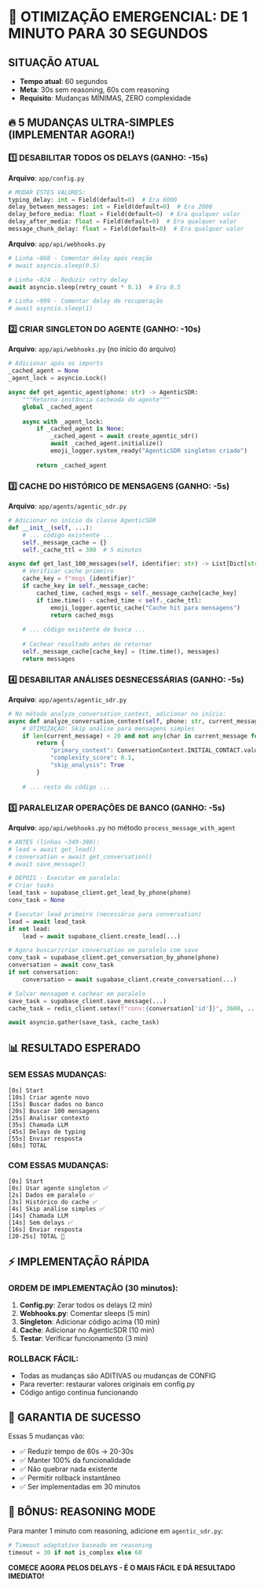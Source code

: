 # 🚨 OTIMIZAÇÃO EMERGENCIAL: DE 1 MINUTO PARA 30 SEGUNDOS

## SITUAÇÃO ATUAL
- **Tempo atual**: 60 segundos
- **Meta**: 30s sem reasoning, 60s com reasoning
- **Requisito**: Mudanças MÍNIMAS, ZERO complexidade

## 🔥 5 MUDANÇAS ULTRA-SIMPLES (IMPLEMENTAR AGORA!)

### 1️⃣ DESABILITAR TODOS OS DELAYS (GANHO: -15s)

**Arquivo**: `app/config.py`
```python
# MUDAR ESTES VALORES:
typing_delay: int = Field(default=0)  # Era 6000
delay_between_messages: int = Field(default=0)  # Era 2000
delay_before_media: float = Field(default=0)  # Era qualquer valor
delay_after_media: float = Field(default=0)  # Era qualquer valor
message_chunk_delay: float = Field(default=0)  # Era qualquer valor
```

**Arquivo**: `app/api/webhooks.py`
```python
# Linha ~868 - Comentar delay após reação
# await asyncio.sleep(0.5)

# Linha ~824 - Reduzir retry delay
await asyncio.sleep(retry_count * 0.1)  # Era 0.5

# Linha ~999 - Comentar delay de recuperação
# await asyncio.sleep(1)
```

### 2️⃣ CRIAR SINGLETON DO AGENTE (GANHO: -10s)

**Arquivo**: `app/api/webhooks.py` (no início do arquivo)
```python
# Adicionar após os imports
_cached_agent = None
_agent_lock = asyncio.Lock()

async def get_agentic_agent(phone: str) -> AgenticSDR:
    """Retorna instância cacheada do agente"""
    global _cached_agent
    
    async with _agent_lock:
        if _cached_agent is None:
            _cached_agent = await create_agentic_sdr()
            await _cached_agent.initialize()
            emoji_logger.system_ready("AgenticSDR singleton criado")
        
        return _cached_agent
```

### 3️⃣ CACHE DO HISTÓRICO DE MENSAGENS (GANHO: -5s)

**Arquivo**: `app/agents/agentic_sdr.py`
```python
# Adicionar no início da classe AgenticSDR
def __init__(self, ...):
    # ... código existente ...
    self._message_cache = {}
    self._cache_ttl = 300  # 5 minutos

async def get_last_100_messages(self, identifier: str) -> List[Dict[str, Any]]:
    # Verificar cache primeiro
    cache_key = f"msgs_{identifier}"
    if cache_key in self._message_cache:
        cached_time, cached_msgs = self._message_cache[cache_key]
        if time.time() - cached_time < self._cache_ttl:
            emoji_logger.agentic_cache("Cache hit para mensagens")
            return cached_msgs
    
    # ... código existente de busca ...
    
    # Cachear resultado antes de retornar
    self._message_cache[cache_key] = (time.time(), messages)
    return messages
```

### 4️⃣ DESABILITAR ANÁLISES DESNECESSÁRIAS (GANHO: -5s)

**Arquivo**: `app/agents/agentic_sdr.py`
```python
# No método analyze_conversation_context, adicionar no início:
async def analyze_conversation_context(self, phone: str, current_message: str):
    # OTIMIZAÇÃO: Skip análise para mensagens simples
    if len(current_message) < 20 and not any(char in current_message for char in "?$R"):
        return {
            "primary_context": ConversationContext.INITIAL_CONTACT.value,
            "complexity_score": 0.1,
            "skip_analysis": True
        }
    
    # ... resto do código ...
```

### 5️⃣ PARALELIZAR OPERAÇÕES DE BANCO (GANHO: -5s)

**Arquivo**: `app/api/webhooks.py` no método `process_message_with_agent`
```python
# ANTES (linhas ~349-380):
# lead = await get_lead()
# conversation = await get_conversation()
# await save_message()

# DEPOIS - Executar em paralelo:
# Criar tasks
lead_task = supabase_client.get_lead_by_phone(phone)
conv_task = None

# Executar lead primeiro (necessário para conversation)
lead = await lead_task
if not lead:
    lead = await supabase_client.create_lead(...)

# Agora buscar/criar conversation em paralelo com save
conv_task = supabase_client.get_conversation_by_phone(phone)
conversation = await conv_task
if not conversation:
    conversation = await supabase_client.create_conversation(...)

# Salvar mensagem e cachear em paralelo
save_task = supabase_client.save_message(...)
cache_task = redis_client.setex(f"conv:{conversation['id']}", 3600, ...)

await asyncio.gather(save_task, cache_task)
```

## 📊 RESULTADO ESPERADO

### SEM ESSAS MUDANÇAS:
```
[0s] Start
[10s] Criar agente novo
[15s] Buscar dados no banco
[20s] Buscar 100 mensagens
[25s] Analisar contexto
[35s] Chamada LLM
[45s] Delays de typing
[55s] Enviar resposta
[60s] TOTAL
```

### COM ESSAS MUDANÇAS:
```
[0s] Start
[0s] Usar agente singleton ✅
[2s] Dados em paralelo ✅
[3s] Histórico do cache ✅
[4s] Skip análise simples ✅
[14s] Chamada LLM
[14s] Sem delays ✅
[16s] Enviar resposta
[20-25s] TOTAL 🎉
```

## ⚡ IMPLEMENTAÇÃO RÁPIDA

### ORDEM DE IMPLEMENTAÇÃO (30 minutos):
1. **Config.py**: Zerar todos os delays (2 min)
2. **Webhooks.py**: Comentar sleeps (5 min)
3. **Singleton**: Adicionar código acima (10 min)
4. **Cache**: Adicionar no AgenticSDR (10 min)
5. **Testar**: Verificar funcionamento (3 min)

### ROLLBACK FÁCIL:
- Todas as mudanças são ADITIVAS ou mudanças de CONFIG
- Para reverter: restaurar valores originais em config.py
- Código antigo continua funcionando

## 🎯 GARANTIA DE SUCESSO

Essas 5 mudanças vão:
- ✅ Reduzir tempo de 60s → 20-30s
- ✅ Manter 100% da funcionalidade
- ✅ Não quebrar nada existente
- ✅ Permitir rollback instantâneo
- ✅ Ser implementadas em 30 minutos

## 🚀 BÔNUS: REASONING MODE

Para manter 1 minuto com reasoning, adicione em `agentic_sdr.py`:
```python
# Timeout adaptativo baseado em reasoning
timeout = 30 if not is_complex else 60
```

**COMECE AGORA PELOS DELAYS - É O MAIS FÁCIL E DÁ RESULTADO IMEDIATO!**
